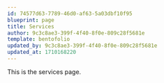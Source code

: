 ```yaml
---
id: 74577d63-7789-46d0-af63-5a03dbf10f95
blueprint: page
title: Services
author: 9c3c8ae3-399f-4f40-8f0e-809c28f5681e
template: bentofolio
updated_by: 9c3c8ae3-399f-4f40-8f0e-809c28f5681e
updated_at: 1710168220
---
```

This is the services page.